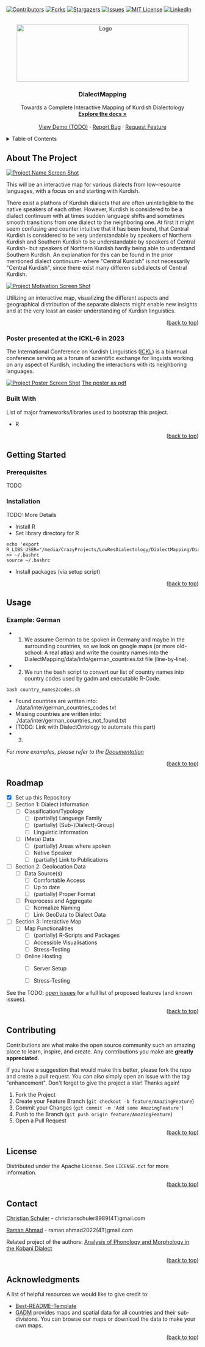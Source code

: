 <a name="readme-top"></a>

<!-- PROJECT SHIELDS -->
<!--
*** We are using markdown "reference style" links for readability.
*** Reference links are enclosed in brackets [ ] instead of parentheses ( ).
*** See the bottom of this document for the declaration of the reference variables
*** for contributors-url, forks-url, etc. This is an optional, concise syntax you may use.
*** https://www.markdownguide.org/basic-syntax/#reference-style-links
-->
[![Contributors][contributors-shield]][contributors-url]
[![Forks][forks-shield]][forks-url]
[![Stargazers][stars-shield]][stars-url]
[![Issues][issues-shield]][issues-url]
[![MIT License][license-shield]][license-url]
[![LinkedIn][linkedin-shield]][linkedin-url]



<!-- PROJECT LOGO -->
<br />
<div align="center">
  <a href="https://github.com/christianschuler8989/DialectMapping">
    <img src="images/logo.png" alt="Logo" width="450" height="150">
  </a>

  <h3 align="center">DialectMapping</h3>

  <p align="center">
    Towards a Complete Interactive Mapping of Kurdish Dialectology
    <br />
    <a href="https://github.com/christianschuler8989/DialectMapping/tree/main/docs"><strong>Explore the docs »</strong></a>
    <br />
    <br />
    <a href="https://github.com/christianschuler8989/DialectMapping">View Demo (TODO)</a>
    ·
    <a href="https://github.com/christianschuler8989/DialectMapping/issues">Report Bug</a>
    ·
    <a href="https://github.com/christianschuler8989/DialectMapping/issues">Request Feature</a>
  </p>
</div>



<!-- TABLE OF CONTENTS -->
<details>
  <summary>Table of Contents</summary>
  <ol>
    <li>
      <a href="#about-the-project">About The Project</a>
      <ul>
      	<li><a href="#poster-presented-at-the-ickl-6-in-2023">ICKL-6 Poster</a></li>
        <li><a href="#built-with">Built With</a></li>
      </ul>
    </li>
    <li>
      <a href="#getting-started">Getting Started</a>
      <ul>
        <li><a href="#prerequisites">Prerequisites</a></li>
        <li><a href="#installation">Installation</a></li>
      </ul>
    </li>
    <li><a href="#usage">Usage</a></li>
    <li><a href="#roadmap">Roadmap</a></li>
    <li><a href="#contributing">Contributing</a></li>
    <li><a href="#license">License</a></li>
    <li><a href="#contact">Contact</a></li>
    <li><a href="#acknowledgments">Acknowledgments</a></li>
  </ol>
</details>



<!-- ABOUT THE PROJECT -->
## About The Project

[![Project Name Screen Shot][project-screenshot]](https://github.com/Low-ResourceDialectology/DialectMapping)

This will be an interactive map for various dialects from low-resource languages, with a focus on and starting with Kurdish.

There exist a plathora of Kurdish dialects that are often unintelligible to the native speakers of each other. However, Kurdish is considered to be a dialect continuum with at times sudden language shifts and sometimes smooth transitions from one dialect to the neighboring one.
At first it might seem confusing and counter intuitive that it has been found, that Central Kurdish is considered to be very understandable by speakers of Northern Kurdish and Southern Kurdish to be understandable by speakers of Central Kurdish- but speakers of Northern Kurdish hardly being able to understand Southern Kurdish. An explanation for this can be found in the prior mentioned dialect continuum- where "Central Kurdish" is not necessarily "Central Kurdish", since there exist many differen subdialects of Central Kurdish.

[![Project Motivation Screen Shot][project-idea]](https://github.com/Low-ResourceDialectology/DialectMapping)

Utilizing an interactive map, visualizing the different aspects and geographical distribution of the separate dialects might enable new insights and at the very least an easier understanding of Kurdish linguistics.


<p align="right">(<a href="#readme-top">back to top</a>)</p>


### Poster presented at the ICKL-6 in 2023

The International Conference on Kurdish Linguistics ([ICKL](https://www.uni-frankfurt.de/43529817/Aktuelles)) is a biannual conference serving as a forum of scientific exchange for linguists working on any aspect of Kurdish, including the interactions with its neighboring languages. 

[![Project Poster Screen Shot][project-poster-ickl-png]](https://github.com/Low-ResourceDialectology/DialectMapping)
[The poster as pdf](https://github.com/Low-ResourceDialectology/DialectMapping/blob/main/images/2023_ICKL_DialectMapping_Poster.pdf)


### Built With

List of major frameworks/libraries used to bootstrap this project.

* R

<p align="right">(<a href="#readme-top">back to top</a>)</p>


<!-- GETTING STARTED -->
## Getting Started

### Prerequisites

TODO

### Installation

TODO: More Details

- Install R
- Set library directory for R
```
echo 'export R_LIBS_USER="/media/CrazyProjects/LowResDialectology/DialectMapping/DialectMapping/R"' >> ~/.bashrc
source ~/.bashrc
```
- Install packages (via setup script)

<p align="right">(<a href="#readme-top">back to top</a>)</p>



<!-- USAGE EXAMPLES -->
## Usage

### Example: German
- 1. We assume German to be spoken in Germany and maybe in the surrounding countries, so we look on google maps (or more old-school: A real atlas) and write the country names into the DialectMapping/data/info/german_countries.txt file (line-by-line).
- 2. We run the bash script to convert our list of country names into country codes used by gadm and executable R-Code.
```
bash country_names2codes.sh
```
  - Found countries are written into: ./data/inter/german_countries_codes.txt
  - Missing countries are written into: ./data/inter/german_countries_not_found.txt
- (TODO: Link with DialectOntology to automate this part)
- 3. 


_For more examples, please refer to the [Documentation](https://github.com/christianschuler8989/DialectMapping/tree/main/docs)_

<p align="right">(<a href="#readme-top">back to top</a>)</p>



<!-- ROADMAP -->
## Roadmap

- [x] Set up this Repository
- [ ] Section 1: Dialect Information
    - [ ] Classification/Typology
        - [ ] (partially) Languege Family
        - [ ] (partially) (Sub-)Dialect(-Group)
        - [ ] Linguistic Information
    - [ ] (Meta) Data
        - [ ] (partially) Areas where spoken
        - [ ] Native Speaker
        - [ ] (partially) Link to Publications
- [ ] Section 2: Geolocation Data
    - [ ] Data Source(s)
        - [ ] Comfortable Access
        - [ ] Up to date
        - [ ] (partially) Proper Format
    - [ ] Preprocess and Aggregate
        - [ ] Normalize Naming
        - [ ] Link GeoData to Dialect Data
- [ ] Section 3: Interactive Map
    - [ ] Map Functionalities
        - [ ] (partially) R-Scripts and Packages
        - [ ] Accessible Visualisations
        - [ ] Stress-Testing
    - [ ] Online Hosting
        - [ ] Server Setup
        - [ ] Stress-Testing


See the TODO: [open issues](https://github.com/christianschuler8989/DialectMapping/issues) for a full list of proposed features (and known issues).

<p align="right">(<a href="#readme-top">back to top</a>)</p>



<!-- CONTRIBUTING -->
## Contributing

Contributions are what make the open source community such an amazing place to learn, inspire, and create. Any contributions you make are **greatly appreciated**.

If you have a suggestion that would make this better, please fork the repo and create a pull request. You can also simply open an issue with the tag "enhancement".
Don't forget to give the project a star! Thanks again!

1. Fork the Project
2. Create your Feature Branch (`git checkout -b feature/AmazingFeature`)
3. Commit your Changes (`git commit -m 'Add some AmazingFeature'`)
4. Push to the Branch (`git push origin feature/AmazingFeature`)
5. Open a Pull Request

<p align="right">(<a href="#readme-top">back to top</a>)</p>



<!-- LICENSE -->
## License

Distributed under the Apache License. See `LICENSE.txt` for more information.

<p align="right">(<a href="#readme-top">back to top</a>)</p>



<!-- CONTACT -->
## Contact

[Christian Schuler](https://christianschuler8989.github.io/) - christianschuler8989(4T)gmail.com

[Raman Ahmad](https://github.com/RamanAhmad.github.io/) - raman.ahmad2022(4T)gmail.com

Related project of the authors: [Analysis of Phonology and Morphology in the Kobani Dialect ](https://github.com/Low-ResourceDialectology/KobaniAnalysis)

<p align="right">(<a href="#readme-top">back to top</a>)</p>



<!-- ACKNOWLEDGMENTS -->
## Acknowledgments

A list of helpful resources we would like to give credit to:

* [Best-README-Template](https://github.com/othneildrew/Best-README-Template) 
* [GADM](https://gadm.org/index.html) provides maps and spatial data for all countries and their sub-divisions. You can browse our maps or download the data to make your own maps.

<p align="right">(<a href="#readme-top">back to top</a>)</p>



<!-- MARKDOWN LINKS & IMAGES -->
<!-- https://www.markdownguide.org/basic-syntax/#reference-style-links -->
[contributors-shield]: https://img.shields.io/github/contributors/christianschuler8989/DialectMapping.svg?style=for-the-badge
[contributors-url]: https://github.com/christianschuler8989/DialectMapping/graphs/contributors
[forks-shield]: https://img.shields.io/github/forks/christianschuler8989/DialectMapping.svg?style=for-the-badge
[forks-url]: https://github.com/christianschuler8989/DialectMapping/network/members
[stars-shield]: https://img.shields.io/github/stars/christianschuler8989/DialectMapping.svg?style=for-the-badge
[stars-url]: https://github.com/christianschuler8989/DialectMapping/stargazers
[issues-shield]: https://img.shields.io/github/issues/christianschuler8989/DialectMapping.svg?style=for-the-badge
[issues-url]: https://github.com/christianschuler8989/DialectMapping/issues
[license-shield]: https://img.shields.io/github/license/christianschuler8989/DialectMapping.svg?style=for-the-badge
[license-url]: https://github.com/christianschuler8989/DialectMapping/blob/main/LICENSE
[linkedin-shield]: https://img.shields.io/badge/-LinkedIn-black.svg?style=for-the-badge&logo=linkedin&colorB=555
[linkedin-url]: https://www.linkedin.com/in/christian-schuler-59090a177/
[project-screenshot]: images/DialectMapping-Concept.png
[project-idea]: images/Kurdish-PercievedLanguageSimilarity.png
[project-poster-ickl-png]: images/2023_ICKL_DialectMapping_Poster.png
[project-poster-ickl-pdf]: images/2023_ICKL_DialectMapping_Poster.pdf

